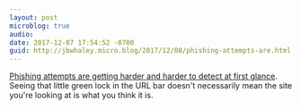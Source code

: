 ```yaml
---
layout: post
microblog: true
audio: 
date: 2017-12-07 17:54:52 -0700
guid: http://jbwhaley.micro.blog/2017/12/08/phishing-attempts-are.html
---
```

[Phishing attempts are getting harder and harder to detect at first glance](https://krebsonsecurity.com/2017/12/phishers-are-upping-their-game-so-should-you/). Seeing that little green lock in the URL bar doesn't necessarily mean the site you're looking at is what you think it is. 
